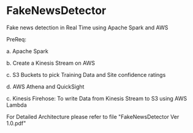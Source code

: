 # FakeNewsDetector
Fake news detection in Real Time using Apache Spark and AWS

PreReq:

a. Apache Spark

b. Create a Kinesis Stream on AWS

c. S3 Buckets to pick Training Data and Site confidence ratings

d. AWS Athena and QuickSight

c. Kinesis Firehose: To write Data from Kinesis Stream to S3 using AWS Lambda 

For Detailed Architecture please refer to file "FakeNewsDetector Ver 1.0.pdf" 
